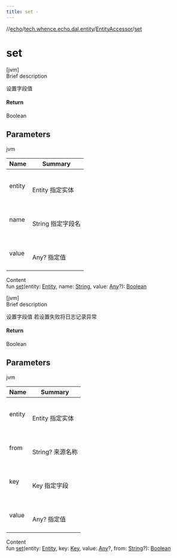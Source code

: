 ```yaml
---
title: set -
---
```

//[echo](../../index.md)/[tech.whence.echo.dal.entity](../index.md)/[EntityAccessor](index.md)/[set](set.md)



# set  
[jvm]  
Brief description  


设置字段值



#### Return  


Boolean



## Parameters  
  
jvm  
  
|  Name|  Summary| 
|---|---|
| entity| <br><br>Entity 指定实体<br><br>
| name| <br><br>String 指定字段名<br><br>
| value| <br><br>Any? 指定值<br><br>
  
  
Content  
fun [set](set.md)(entity: [Entity](../-entity/index.md), name: [String](https://kotlinlang.org/api/latest/jvm/stdlib/kotlin/-string/index.html), value: [Any](https://kotlinlang.org/api/latest/jvm/stdlib/kotlin/-any/index.html)?): [Boolean](https://kotlinlang.org/api/latest/jvm/stdlib/kotlin/-boolean/index.html)  


[jvm]  
Brief description  


设置字段值 若设置失败将日志记录异常



#### Return  


Boolean



## Parameters  
  
jvm  
  
|  Name|  Summary| 
|---|---|
| entity| <br><br>Entity 指定实体<br><br>
| from| <br><br>String? 来源名称<br><br>
| key| <br><br>Key 指定字段<br><br>
| value| <br><br>Any? 指定值<br><br>
  
  
Content  
fun [set](set.md)(entity: [Entity](../-entity/index.md), key: [Key](../../tech.whence.echo.dal.schema.key/-key/index.md), value: [Any](https://kotlinlang.org/api/latest/jvm/stdlib/kotlin/-any/index.html)?, from: [String](https://kotlinlang.org/api/latest/jvm/stdlib/kotlin/-string/index.html)?): [Boolean](https://kotlinlang.org/api/latest/jvm/stdlib/kotlin/-boolean/index.html)  



